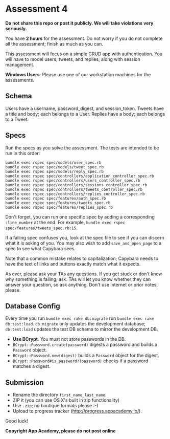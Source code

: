 # Assessment 4

**Do not share this repo or post it publicly. We will take violations
very seriously.**

You have **2 hours** for the assessment. Do not worry if
you do not complete all the assessment; finish as much as you can.

This assessment will focus on a simple CRUD app with
authentication. You will have to model users, tweets, and replies, along
with session management.

**Windows Users**: Please use one of our workstation machines for the
assessments.

## Schema

Users have a username, password_digest, and session_token.
Tweets have a title and body; each belongs to a User.
Replies have a body; each belongs to a Tweet.

## Specs

Run the specs as you solve the assessment. The tests are intended to
be run in this order:

```
bundle exec rspec spec/models/user_spec.rb
bundle exec rspec spec/models/tweet_spec.rb
bundle exec rspec spec/models/reply_spec.rb
bundle exec rspec spec/controllers/application_controller_spec.rb
bundle exec rspec spec/controllers/users_controller_spec.rb
bundle exec rspec spec/controllers/sessions_controller_spec.rb
bundle exec rspec spec/controllers/tweets_controller_spec.rb
bundle exec rspec spec/controllers/replies_controller_spec.rb
bundle exec rspec spec/features/auth_spec.rb
bundle exec rspec spec/features/tweets_spec.rb
bundle exec rspec spec/features/replies_spec.rb
```

Don't forget, you can run one specific spec by adding a corresponding `:line_number`
at the end. For example, `bundle exec rspec spec/features/tweets_spec.rb:15`.

If a failing spec confuses you, look at the spec file to see if you
can discern what it is asking of you. You may also wish to add
`save_and_open_page` to a spec to see what Capybara sees.

Note that a common mistake relates to capitalization; Capybara needs
to have the text of links and buttons exactly match what it expects.

As ever, please ask your TAs any questions. If you get stuck or don't
know why something is failing; ask. TAs will let you know whether they
can answer your question, so ask anything. Don't use internet or prior
notes, please.

## Database Config

Every time you run `bundle exec rake db:migrate` run `bundle exec rake
db:test:load`. `db:migrate` only updates the development database;
`db:test:load` updates the test DB schema to mirror the
development DB.

* **Use BCrypt**. You must not store passwords in the DB.
* `BCrypt::Password.create(password)` digests a password and builds a
  `Password` object.
* `BCrypt::Password.new(digest)` builds a `Password` object for the
  digest.
* `BCrypt::Password#is_password?(password)` checks if a password matches
  a digest.

## Submission

* Rename the directory `first_name_last_name`.
* ZIP it (you can use OS X's built in zip functionality)
* Use `.zip`; no boutique formats please :-)
* Upload to progress tracker (http://progress.appacademy.io/).

Good luck!

**Copyright App Academy, please do not post online**
